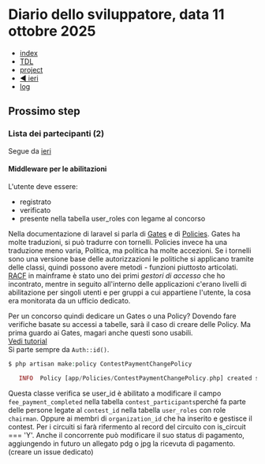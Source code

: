 # Diario dello sviluppatore, data 11 ottobre 2025

* [index](../index.md)
* [TDL](../TDL.md)
* [project](https://github.com/users/mrai64/projects/1)
* [◀️ ieri](./2025-10-10_IT.md)
* [log](/storage/logs/laravel.log)

## Prossimo step

### Lista dei partecipanti (2)

Segue da [ieri](./2025-10-10_IT.md#lista-dei-partecipanti-2)

#### Middleware per le abilitazioni

L'utente deve essere:

* registrato
* verificato
* presente nella tabella user_roles
  con legame al concorso

Nella documentazione di laravel si parla di
[Gates](https://laravel.com/docs/12.x/authorization#gates) e di
[Policies](https://laravel.com/docs/12.x/authorization#creating-policies).
Gates ha molte traduzioni, si può tradurre con tornelli.
Policies invece ha una traduzione meno varia, Politica, ma politica ha
molte accezioni. Se i tornelli sono una versione base delle autorizzazioni
le politiche si applicano tramite delle classi, quindi possono
avere metodi - funzioni piuttosto articolati.  
[RACF](https://en.wikipedia.org/wiki/Resource_Access_Control_Facility) 
in mainframe è stato uno dei primi *gestori di accesso*
che ho incontrato, mentre in seguito all'interno delle applicazioni c'erano
livelli di abilitazione per singoli utenti e per gruppi a cui appartiene
l'utente, la cosa era monitorata da un ufficio dedicato.

Per un concorso quindi dedicare un Gates o una Policy? Dovendo fare
verifiche basate su accessi a tabelle, sarà il caso di creare delle Policy.
Ma prima guardo ai Gates, magari anche questi sono usabili.  
[Vedi tutorial](https://youtu.be/4gJSaziBKEc?si=nQAzMTpoQMFvwqvK)  
Si parte sempre da `Auth::id()`.

```php
$ php artisan make:policy ContestPaymentChangePolicy

   INFO  Policy [app/Policies/ContestPaymentChangePolicy.php] created successfully.  

```

Questa classe verifica se user_id è abilitato a modificare il campo
`fee_payment_completed` nella tabella `contest_participants`perché
fa parte delle persone legate al `contest_id` nella tabella `user_roles`
con role `chairman`. Oppure ai membri di `organization_id` che ha
inserito e gestisce il contest. Per i circuiti si farà rifermento al
record del circuito con is_circuit === 'Y'.
Anche il concorrente può modificare il suo status di pagamento,
aggiungendo in futuro un allegato pdg o jpg la ricevuta di pagamento. (creare un issue dedicato)
